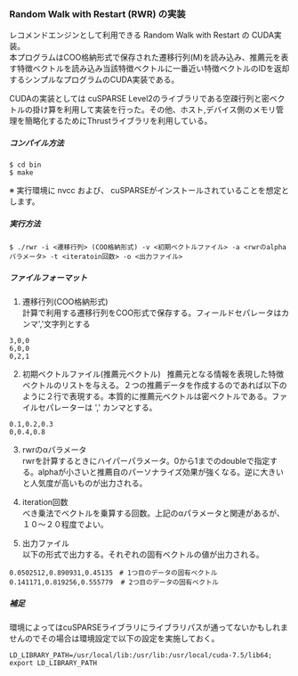 ### Random Walk with Restart (RWR) の実装  
レコメンドエンジンとして利用できる Random Walk with Restart の CUDA実装。  
本プログラムはCOO格納形式で保存された遷移行列(M)を読み込み、推薦元を表す特徴ベクトルを読み込み当該特徴ベクトルに一番近い特徴ベクトルのIDを返却するシンプルなプログラムのCUDA実装である。  

CUDAの実装としては cuSPARSE Level2のライブラリである空疎行列と密ベクトルの掛け算を利用して実装を行った。その他、ホスト,デバイス側のメモリ管理を簡略化するためにThrustライブラリを利用している。

##### コンパイル方法
```
$ cd bin 
$ make
```
※ 実行環境に nvcc および、 cuSPARSEがインストールされていることを想定とします。

##### 実行方法
```
$ ./rwr -i <遷移行列> (COO格納形式) -v <初期ベクトルファイル> -a <rwrのalphaパラメータ> -t <iteratoin回数> -o <出力ファイル>
```
##### ファイルフォーマット
1. 遷移行列(COO格納形式)  
計算で利用する遷移行列をCOO形式で保存する。フィールドセパレータはカンマ','文字列とする
```
3,0,0
6,0,0
0,2,1
```
2. 初期ベクトルファイル(推薦元ベクトル)  
推薦元となる情報を表現した特徴ベクトルのリストを与える。２つの推薦データを作成するのであれば以下のように２行で表現する。本質的に推薦元ベクトルは密ベクトルである。ファイルセパレーターは ',' カンマとする。
```
0.1,0.2,0.3
0,0.4,0.8
```
3. rwrのαパラメータ  
rwrを計算するときにハイパーパラメータ。0から1までのdoubleで指定する。alphaが小さいと推薦自のパーソナライズ効果が強くなる。逆に大きいと人気度が高いものが出力される。  

4. iteration回数  
べき乗法でベクトルを乗算する回数。上記のαパラメータと関連があるが、１０〜２０程度でよい。  

5. 出力ファイル  
以下の形式で出力する。それぞれの固有ベクトルの値が出力される。
```
0.0502512,0.890931,0.45135　# 1つ目のデータの固有ベクトル
0.141171,0.819256,0.555779  # 2つ目のデータの固有ベクトル
```
##### 補足  
環境によってはcuSPARSEライブラリにライブラリパスが通ってないかもしれませんのでその場合は環境設定で以下の設定を実施しておく。
```
LD_LIBRARY_PATH=/usr/local/lib:/usr/lib:/usr/local/cuda-7.5/lib64;
export LD_LIBRARY_PATH
```
